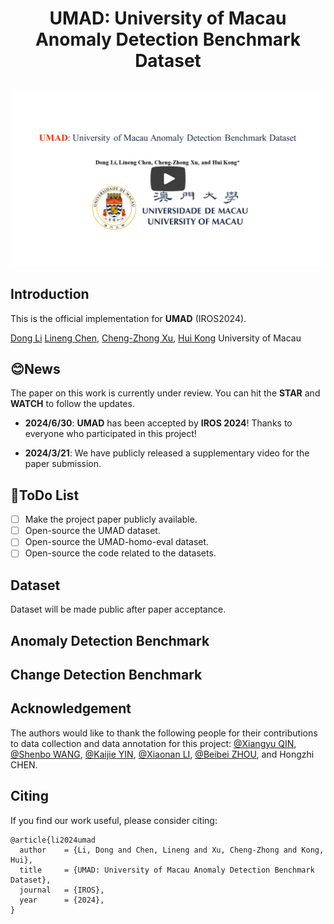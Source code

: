 # <p align="center">UMAD: University of Macau Anomaly Detection Benchmark Dataset

[![UMAD: University of Macau Anomaly Detection Benchmark Dataset](IMG/1.png)](https://www.youtube.com/watch?v=xORb4H-AyNw "UMAD: University of Macau Anomaly Detection Benchmark Dataset")

## Introduction

This is the official implementation for **UMAD** (IROS2024).

[Dong Li](https://scholar.google.com/citations?user=NlsqUHcAAAAJ&hl=en) [Lineng Chen](https://scholar.google.com/citations?user=Fg01Yv0AAAAJ&hl=en&oi=ao), [Cheng-Zhong Xu](https://scholar.google.com/citations?user=XsBBTUgAAAAJ&hl=en), [Hui Kong](https://scholar.google.com/citations?user=Glqv2ooAAAAJ&hl=en&oi=sra) University of Macau

## 😊News

The paper on this work is currently under review. You can hit the **STAR** and **WATCH** to follow the updates.

- **2024/6/30**: **UMAD** has been accepted by **IROS 2024**! Thanks to everyone who participated in this project!

- **2024/3/21**: We have publicly released a supplementary video for the paper submission.

## 📝ToDo List

- [ ] Make the project paper publicly available.
- [ ] Open-source the UMAD dataset.
- [ ] Open-source the UMAD-homo-eval dataset.
- [ ] Open-source the code related to the datasets.

## Dataset

Dataset will be made public after paper acceptance.

## Anomaly Detection Benchmark

## Change Detection Benchmark

## Acknowledgement

The authors would like to thank the following people for their contributions to data collection and data annotation for this project: [@Xiangyu QIN](https://github.com/carter-qin), [@Shenbo WANG](https://github.com/20191864135), [@Kaijie YIN](https://github.com/exaids66), [@Xiaonan LI](https://github.com/12mango), [@Beibei ZHOU](https://github.com/zbb9999), and Hongzhi CHEN.

## Citing

If you find our work useful, please consider citing:


```
@article{li2024umad
  author    = {Li, Dong and Chen, Lineng and Xu, Cheng-Zhong and Kong, Hui},
  title     = {UMAD: University of Macau Anomaly Detection Benchmark Dataset},
  journal   = {IROS},
  year      = {2024},
}
```
